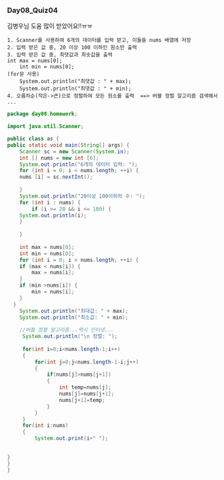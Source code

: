 ### Day08_Quiz04
김병우님 도움 많이 받았어요!!ㅠㅠ

	1. Scanner를 사용하여 6개의 데이터를 입력 받고, 이들을 nums 배열에 저장
	2. 입력 받은 값 중, 20 이상 100 이하인 원소만 출력
	3. 입력 받은 값 중, 최댓값과 최솟값을 출력
  	int max = nums[0];
		int min = nums[0];
  	(for문 사용)
		System.out.println("최댓값 : " + max);
		System.out.println("최댓값 : " + min);
	4. 오름차순(작은->큰)으로 정렬하여 모든 원소를 출력  ==> 버블 정렬 알고리즘 검색해서 ... 

```java
package day08.homework;

import java.util.Scanner;

public class as {
public static void main(String[] args) {
	Scanner sc = new Scanner(System.in);
	int [] nums = new int [6];
	System.out.println("6개의 데이터 입력: ");
	for (int i = 0; i < nums.length; ++i) {
	nums [i] = sc.nextInt();
		
	}
	System.out.println("20이상 100이하의 수: ");
	for (int i : nums) {
		if (i >= 20 && i <= 100) { 
	System.out.println(i);
	}
		
	}
	
	int max = nums[0];
	int min = nums[0];
	for (int i = 0; i < nums.length; ++i) {
	if (max < nums[i]) {
		max = nums[i];
	}
	if (min >nums[i]) {
		min = nums[i];
	}
  }
	System.out.println("최대값: " + max);
	System.out.println("최소값: " + min);
	
	//버블 정렬 알고리즘...역시 인터넷...
	 System.out.println("\n 정렬: ");
     
     for(int i=0;i<nums.length-1;i++)
     {
         for(int j=0;j<nums.length-1-i;j++)
         {
             if(nums[j]>nums[j+1])
             {
                 int temp=nums[j];
                 nums[j]=nums[j+1];
                 nums[j+1]=temp;
             }
         }
     }
     for(int i:nums)
     {
         System.out.print(i+" ");

	
}
}
}

